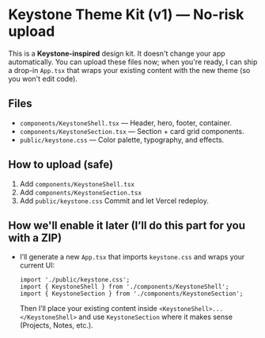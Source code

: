 # Keystone Theme Kit (v1) — No-risk upload

This is a **Keystone-inspired** design kit. It doesn't change your app automatically.
You can upload these files now; when you're ready, I can ship a drop-in `App.tsx`
that wraps your existing content with the new theme (so you won't edit code).

## Files
- `components/KeystoneShell.tsx` — Header, hero, footer, container.
- `components/KeystoneSection.tsx` — Section + card grid components.
- `public/keystone.css` — Color palette, typography, and effects.

## How to upload (safe)
1) Add `components/KeystoneShell.tsx`
2) Add `components/KeystoneSection.tsx`
3) Add `public/keystone.css`
Commit and let Vercel redeploy.

## How we'll enable it later (I’ll do this part for you with a ZIP)
- I’ll generate a new `App.tsx` that imports `keystone.css` and wraps your current UI:

  ```tsx
  import './public/keystone.css';
  import { KeystoneShell } from './components/KeystoneShell';
  import { KeystoneSection } from './components/KeystoneSection';
  ```

  Then I’ll place your existing content inside `<KeystoneShell>...</KeystoneShell>`
  and use `KeystoneSection` where it makes sense (Projects, Notes, etc.).
